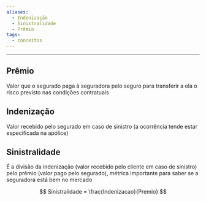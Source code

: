```yaml
---
aliases:
  - Indenização
  - Sinistralidade
  - Prêmio
tags:
  - conceitos
---
```


---

## Prêmio

Valor que o segurado paga à seguradora pelo seguro para transferir a ela o risco previsto nas condições contratuais

## Indenização

Valor recebido pelo segurado em caso de sinistro (a ocorrência tende estar especificada na apólice)

## Sinistralidade

É a divisão da indenização (valor recebido pelo cliente em caso de sinistro) pelo prêmio (valor pago pelo segurado), métrica importante para saber se a seguradora está bem no mercado

$$
Sinistralidade = \frac{Indenizacao}{Premio}
$$
